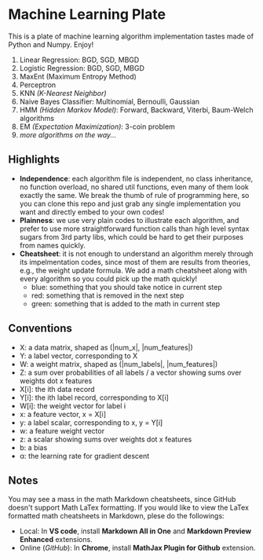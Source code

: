 # Machine Learning Plate

This is a plate of machine learning algorithm implementation tastes made of Python and Numpy. Enjoy!  

1. Linear Regression: BGD, SGD, MBGD
2. Logistic Regression: BGD, SGD, MBGD
3. MaxEnt (Maximum Entropy Method)
4. Perceptron
5. KNN _(K-Nearest Neighbor)_
6. Naive Bayes Classifier: Multinomial, Bernoulli, Gaussian
7. HMM _(Hidden Markov Model)_: Forward, Backward, Viterbi, Baum-Welch algorithms
8. EM _(Expectation Maximization)_: 3-coin problem
9. _more algorithms on the way..._  

## Highlights
* __Independence__: each algorithm file is independent, no class inheritance, no function overload, no shared util functions, even many of them look exactly the same. We break the thumb of rule of programming here, so you can clone this repo and just grab any single implementation you want and directly embed to your own codes!
* __Plainness__: we use very plain codes to illustrate each algorithm, and prefer to use more straightforward function calls than high level syntax sugars from 3rd party libs, which could be hard to get their purposes from names quickly.
* __Cheatsheet__: it is not enough to understand an algorithm merely through its impelmentation codes, since most of them are results from theories, e.g., the weight update formula. We add a math cheatsheet along with every algorithm so you could pick up the math quickly!  
  * blue: something that you should take notice in current step
  * red: something that is removed in the next step
  * green: something that is added to the math in current step

## Conventions
* X: a data matrix, shaped as (|num_x|, |num_features|) 
* Y: a label vector, corresponding to X 
* W: a weight matrix, shaped as (|num_labels|, |num_features|)
* Z: a sum over probabilities of all labels / a vector showing sums over weights dot x features
* X[i]: the ith data record
* Y[i]: the ith label record, corresponding to X[i]
* W[i]: the weight vector for label i
* x: a feature vector, x = X[i] 
* y: a label scalar, corresponding to x, y = Y[i]
* w: a feature weight vector
* z: a scalar showing sums over weights dot x features
* b: a bias
* α: the learning rate for gradient descent

## Notes
You may see a mass in the math Markdown cheatsheets, since GitHub doesn't support Math LaTex formatting. If you would like to view the LaTex formatted math cheatsheets in Markdown, plese do the followings:
* Local: In __VS code__, install __Markdown All in One__ and __Markdown Preview Enhanced__ extensions.
* Online (_GitHub_): In __Chrome__, install __MathJax Plugin for Github__ extension.